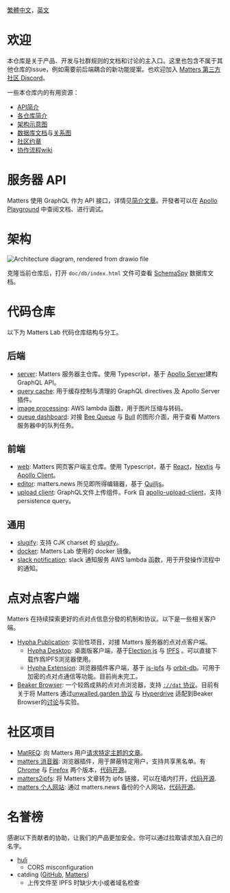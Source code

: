 [繁體中文](./README-zh_hant.md)，[英文](./README.md)

# 欢迎

本仓库是关于产品、开发与社群规则的文档和讨论的主入口。这里也包含不属于其他仓库的issue，例如需要前后端耦合的新功能提案。也欢迎加入 [Matters 第三方社区 Discord](https://discord.gg/hTe8h7b39U)。

一些本仓库内的有用资源：

* [API简介](#服务器-API)
* [各仓库简介](#代码仓库)
* [架构示意图](#架构)
* [数据库文档](./doc)与[关系图](./doc/db/diagrams/summary/relationships.real.compact.svg)
* [社区约章](./CODE_OF_CONDUCT.md)
* [协作流程wiki](https://github.com/thematters/developer-resource/wiki)

# 服务器 API

Matters 使用 GraphQL 作为 API 接口，详情见[简介文章](https://matters.news/@robertu/%E7%A4%BE%E5%8D%80%E9%96%8B%E6%94%BE%E4%B8%80%E5%B0%8F%E6%AD%A5-matters-api-zdpuAyovU8xL9sYsV5rQfe35XhmN6okTVbnogCFH2J8cqAXCs)。开發者可以在 [Apollo Playground](https://server-test.matters.news/playground) 中查阅文档、进行调试。

# 架构

![Architecture diagram, rendered from [drawio file](./doc/architecture-diagram.drawio)](./doc/architecture-diagram.png "Architecture diagram showing simplified data flow.")

克隆当前仓库后，打开 `doc/db/index.html` 文件可查看 [SchemaSpy](http://schemaspy.org/) 数据库文档。

# 代码仓库

以下为 Matters Lab 代码仓库结构与分工。

## 后端
- [server](https://github.com/thematters/matters-server): Matters 服务器主仓库。使用 Typescript，基于 [Apollo Server](https://github.com/apollographql/apollo-server)建构 GraphQL API。
- [query cache](https://github.com/thematters/apollo-response-cache): 用于缓存控制与清理的 GraphQL directives 及 Apollo Server 插件。
- [image processing](https://github.com/thematters/serverless-file-post-processing): AWS lambda 函数，用于图片压缩与转码。
- [queue dashboard](https://github.com/thematters/matters-queue-dashboard): 对接 [Bee Queue](https://github.com/bee-queue/bee-queue) 与 [Bull](https://github.com/optimalbits/bull) 的图形介面，用于查看 Matters 服务器中的队列任务。

## 前端
- [web](https://github.com/thematters/matters-web): Matters 网页客户端主仓库。使用 Typescript，基于 [React](https://reactjs.org/)，[Nextjs](https://nextjs.org/) 与 [Apollo Client](https://github.com/apollographql/apollo-client)。
- [editor](https://github.com/thematters/matters-editor): matters.news 所见即所得编辑器，基于 [Quilljs](https://github.com/quilljs/quill)。
- [upload client](https://github.com/thematters/apollo-upload-client): GraphQL文件上传组件。Fork 自 [apollo-upload-client](https://github.com/jaydenseric/apollo-upload-client)，支持 persistence query。

## 通用
- [slugify](https://github.com/thematters/slugify): 支持 CJK charset 的 [slugify](https://github.com/simov/slugify)。
- [docker](https://github.com/thematters/matters-docker): Matters Lab 使用的 docker 镜像。
- [slack notification](https://github.com/thematters/matters-slacknoti): slack 通知服务 AWS lambda 函数，用于开發操作流程中的通知。

# 点对点客户端

Matters 在持续探索更好的点对点信息分發的机制和协议。以下是一些相关客户端。
* [Hypha Publication](https://github.com/hypha-publication): 实验性项目，对接 Matters 服务器的点对点客户端。
  * [Hypha Desktop](https://github.com/hypha-publication/hypha-desktop): 桌面版客户端，基于[Election.js](https://www.electronjs.org/) 与 [IPFS](https://ipfs.io/)
 。可以直接下载作爲IPFS浏览器使用。
  * [Hypha Extension](https://github.com/hypha-publication/hypha-extension): 浏览器插件客户端，基于 [js-ipfs](https://github.com/ipfs/js-ipfs) 与 [orbit-db](https://github.com/orbitdb/orbit-db)。可用于加密的点对点通信等功能。目前尚未完工。
* [Beaker Browser](https://github.com/beakerbrowser/beaker):    一个较爲成熟的点对点浏览器，支持 [`://dat` 协议](https://dat.foundation/)。目前有关于将 Matters 通过[unwalled.garden 协议](https://github.com/beakerbrowser/unwalled.garden)  与 [Hyperdrive](https://github.com/hypercore-protocol/hyperdrive) 适配到Beaker Browser的[讨论](https://github.com/beakerbrowser/unwalled.garden/issues/51)与实验。


# 社区项目

- [MatREQ](https://matters.news/@jugu/%E9%9D%9E%E5%AE%98%E6%96%B9-matters%E8%A8%B1%E9%A1%98%E6%B1%A0-zdpuAxEfdxG6MdBHnE7rEvCeAG6TPay6i8ychgiq2EoRRMv2s): 向 Matters 用户[请求特定主题的文章](https://mat.52tw.cc/)。
- [matters 消音器](https://matters.news/@deserve/%E4%BD%BF%E7%94%A8%E8%BF%99%E4%B8%AA%E6%B5%8F%E8%A7%88%E5%99%A8%E6%89%A9%E5%B1%95%E4%B8%80%E9%94%AE%E5%BC%80%E5%90%AFmatters%E7%9A%84%E5%85%A8%E7%AB%99%E5%B1%8F%E8%94%BD-%E6%8B%89%E9%BB%91-%E9%9D%99%E9%9F%B3%E5%8A%9F%E8%83%BD-zdpuAwGnxxMnyvaBJwCszuRrHjqprMohMPkXXWfYYKwEzvkrX): 浏览器插件，用于屏蔽特定用户，支持共享黑名单。有[Chrome](https://chrome.google.com/webstore/detail/matters-%E6%B6%88%E9%9F%B3%E5%99%A8/hpbebebpjajeiadiakgckpahmhkbkpoa) 与 [Firefox](https://addons.mozilla.org/zh-CN/firefox/addon/matters-%E6%B6%88%E9%9F%B3%E5%99%A8/) 两个版本，[代码开源](https://github.com/contributionls/matters-muter)。
- [matters2ipfs](https://matters.news/@deserve/matters%E6%96%87%E7%AB%A0%E7%8E%B0%E5%9C%A8%E5%8F%AF%E4%BB%A5%E4%B8%80%E9%94%AE%E5%9C%A8%E7%BA%BF%E8%BD%AC%E4%B8%BA%E5%A2%99%E5%86%85%E9%93%BE%E6%8E%A5%E4%BA%86-zdpuB1bvMnsAr4APk12FmdRxcqMaEsRo46vKE7p6Arvsg4YiF): 将 Matters 文章转为 ipfs 链接，可以在墙内打开，[代码开源](https://github.com/contributionls/matters2ipfs).
- [matters 个人网站](https://matters.news/@vibertthio/%E7%9C%9F%E6%AD%A3%E5%8E%BB%E4%B8%AD%E5%BF%83%E5%AA%92%E9%AB%94%E7%9A%84%E7%AC%AC%E4%B8%80%E6%AD%A5-%E5%81%9A%E4%B8%80%E5%80%8B-matters-%E7%9A%84%E7%AC%AC%E4%B8%89%E6%96%B9%E7%B6%B2%E7%AB%99-zdpuArgJXADPgWJ8TfvRWWStTvkYC1vqCTV6fHayisbrABkBp): 通过 matters.news 备份的个人网站，[代码开源](https://github.com/vibertthio/matters-third-party)。

# 名誉榜

感谢以下贡献者的协助，让我们的产品更加安全。你可以通过拉取请求加入自己的名字。
* [huli](https://zeroday.hitcon.org/user/aszx87410)
  * CORS misconfiguration
* catding ([GitHub](https://github.com/catdingding), [Matters](https://matters.news/@catding))
  * 上传文件至 IPFS 时缺少大小或者域名检查
